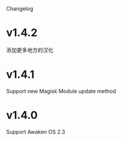 Changelog

# v1.4.2
添加更多地方的汉化

# v1.4.1
Support new Magisk Module update method

# v1.4.0
Support Awaken OS 2.3

